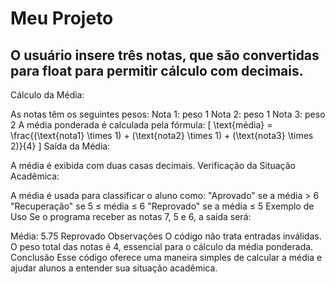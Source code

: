 # Meu Projeto
## O usuário insere três notas, que são convertidas para float para permitir cálculo com decimais.
Cálculo da Média:

As notas têm os seguintes pesos:
Nota 1: peso 1
Nota 2: peso 1
Nota 3: peso 2
A média ponderada é calculada pela fórmula: [ \text{média} = \frac{(\text{nota1} \times 1) + (\text{nota2} \times 1) + (\text{nota3} \times 2)}{4} ]
Saída da Média:

A média é exibida com duas casas decimais.
Verificação da Situação Acadêmica:

A média é usada para classificar o aluno como:
"Aprovado" se a média > 6
"Recuperação" se 5 ≤ média ≤ 6
"Reprovado" se a média ≤ 5
Exemplo de Uso
Se o programa receber as notas 7, 5 e 6, a saída será:

Média: 5.75
Reprovado
Observações
O código não trata entradas inválidas.
O peso total das notas é 4, essencial para o cálculo da média ponderada.
Conclusão
Esse código oferece uma maneira simples de calcular a média e ajudar alunos a entender sua situação acadêmica.

